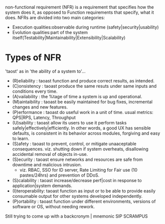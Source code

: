 non-functional requirement (NFR) is a requirement that specifies how the system does it, as opposed to Function requirements that specify, what it does.
NFRs are divided into two main categories: 
- Execution qualities:observable during runtime (safety|security|usability)
- Evolution qualities:part of the system itself(Testability|Maintainability|Extensibility|Scalability)

# Types of NFR
'taost' as in 'the ability of a system to'...
- (R)eliability	: taoast function and produce correct results, as intended.
- (C)onsistency	: taoast produce the same resuts under same inputs and conditions every time.
- (A)vailability	: the %tage of time a system is up and operational.
- (M)aintaibility	: taoast be easily maintained for bug fixes, incremental changes and new features.
- (P)erformance	: taoast do useful work in a unit of time. usual metrics: QPS|RPS, Latency, Throughput
- (U)sability		: taoast allow its users to use it perform tasks safely|effectively|efficiently. In other words, a good UX has sensible defaults, is consistent in its behavior across modules, forgiving and easy to learn.
- (S)afety		: taoast to prevent, control, or mitigate unaaceptable consequences. viz. shutting down if system overheats, disallowing accidental removal of objects in-use.
- (S)ecurity		: taoast ensure networks and resources are safe from downtime and malicious intrusion.
  - viz. RBAC, SSO for ID server, Rate Limiting for Fair use (10 pastes/24hrs) and prevention of DDoS. 
- (S)calability	: taoast increase/decrease perf|cost in response to application|system demands.
- (I)teroperability:  taoast function as input or to be able to provide easily consumable output for other systems developed independently.
- (P)ortability	:   taoast function under different environments, versions of software or OS, without needing rework.

Still trying to come up with a backcronym | mnemonic
SIP SCRAMPUS
